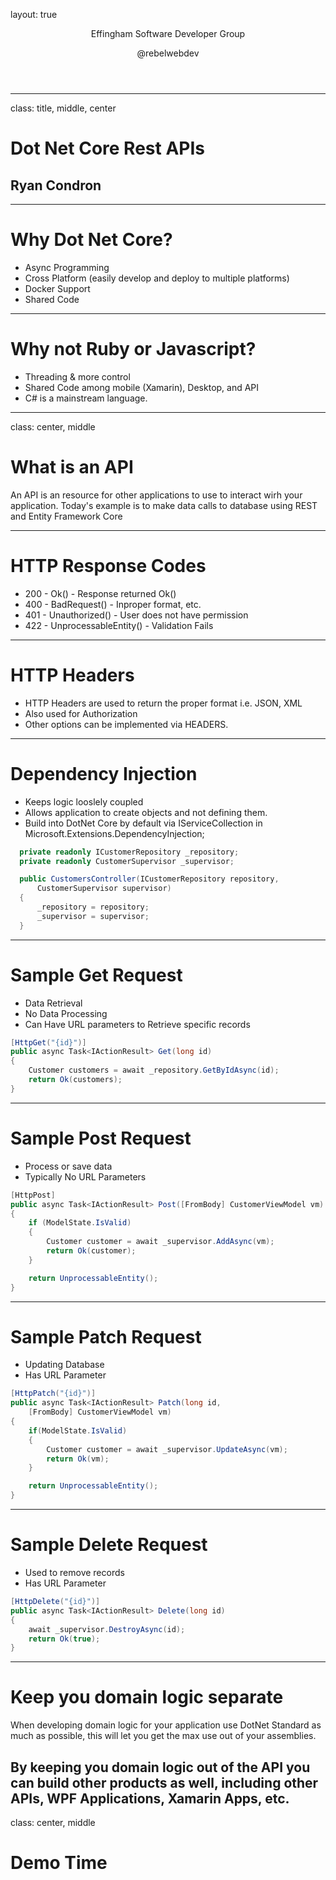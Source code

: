 layout: true
<header>
  <p class="left">Effingham Software Developer Group</p>
  <p class="right">@rebelwebdev</p>
</header>

---

class: title, middle, center
# Dot Net Core Rest APIs
## Ryan Condron

---
# Why Dot Net Core?

- Async Programming
- Cross Platform (easily develop and deploy to multiple platforms)
- Docker Support
- Shared Code

---
# Why not Ruby or Javascript?
- Threading & more control
- Shared Code among mobile (Xamarin), Desktop, and API
- C# is a mainstream language.

---
class: center, middle
# What is an API

An API is an resource for other applications to use to interact wirh your
application. Today's example is to make data calls to database using REST and
Entity Framework Core

---
# HTTP Response Codes
- 200 - Ok() -  Response returned Ok()
- 400 - BadRequest() - Inproper format, etc.
- 401 - Unauthorized() - User does not have permission
- 422 - UnprocessableEntity() - Validation Fails

---
# HTTP Headers
- HTTP Headers are used to return the proper format i.e. JSON, XML
- Also used for Authorization
- Other options can be implemented via HEADERS.

---
# Dependency Injection
- Keeps logic looslely coupled
- Allows application to create objects and not defining them.
- Build into  DotNet  Core by default via IServiceCollection in Microsoft.Extensions.DependencyInjection;

```cs
  private readonly ICustomerRepository _repository;
  private readonly CustomerSupervisor _supervisor;

  public CustomersController(ICustomerRepository repository,
      CustomerSupervisor supervisor)
  {
      _repository = repository;
      _supervisor = supervisor;
  }
```
---
# Sample Get Request

- Data  Retrieval
- No Data Processing
- Can Have URL parameters to Retrieve specific records

```cs
[HttpGet("{id}")]
public async Task<IActionResult> Get(long id)
{
    Customer customers = await _repository.GetByIdAsync(id);
    return Ok(customers);
}
```
---
# Sample Post Request
- Process or save data
- Typically No URL Parameters

```cs
[HttpPost]
public async Task<IActionResult> Post([FromBody] CustomerViewModel vm)
{
    if (ModelState.IsValid)
    {
        Customer customer = await _supervisor.AddAsync(vm);
        return Ok(customer);
    }

    return UnprocessableEntity();
}
```

---
# Sample Patch Request
- Updating Database
- Has URL Parameter

```cs
[HttpPatch("{id}")]
public async Task<IActionResult> Patch(long id,
    [FromBody] CustomerViewModel vm)
{
    if(ModelState.IsValid)
    {
        Customer customer = await _supervisor.UpdateAsync(vm);
        return Ok(vm);
    }

    return UnprocessableEntity();
}
```
---
# Sample Delete Request
- Used to remove records
- Has URL Parameter

```cs
[HttpDelete("{id}")]
public async Task<IActionResult> Delete(long id)
{
    await _supervisor.DestroyAsync(id);
    return Ok(true);
}
```
---
# Keep you domain logic separate

When developing domain logic for your application use DotNet Standard as much as
possible, this will let you get the max use out of your assemblies.

By keeping you domain logic out of the API you can build other products as well,
including other APIs, WPF Applications, Xamarin Apps, etc.
---
class: center, middle
# Demo Time
